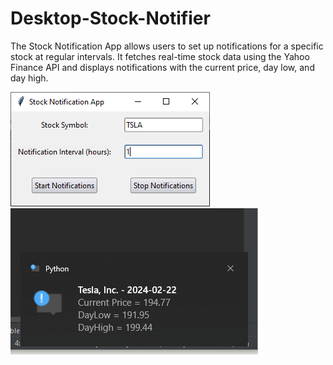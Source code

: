 # Desktop-Stock-Notifier
The Stock Notification App allows users to set up notifications for a specific stock at regular intervals. It fetches real-time stock data using the Yahoo Finance API and displays notifications with the current price, day low, and day high.

![Image 1](images/1.png)
![Image 2](images/2.png)
